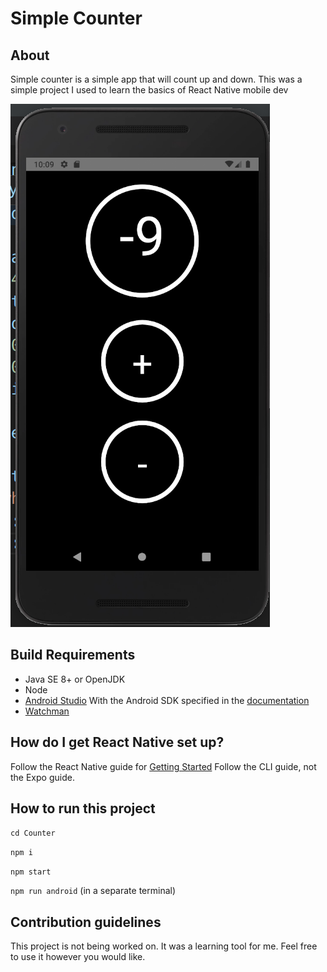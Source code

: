 # Simple Counter

## About

Simple counter is a simple app that will count up and down.
This was a simple project I used to learn the basics of
React Native mobile dev

![App Screenshot](./Counter/screenshots/Counter.png "App Screenshot")

## Build Requirements

* Java SE 8+ or OpenJDK
* Node
* [Android Studio](https://developer.android.com/studio/index.html) With the Android SDK specified in the [documentation](https://reactnative.dev/docs/0.60/enviroment-setup)
* [Watchman](https://facebook.github.io/watchman/docs/install/#buildinstall)

## How do I get React Native set up? ##

Follow the React Native guide for [Getting Started](https://reactnative.dev/docs/0.60/enviroment-setup)
Follow the CLI guide, not the Expo guide.

## How to run this project ##

```cd Counter```

```npm i```

```npm start```

```npm run android``` (in a separate terminal)

## Contribution guidelines ##

This project is not being worked on. It was a learning tool for me.
Feel free to use it however you would like.